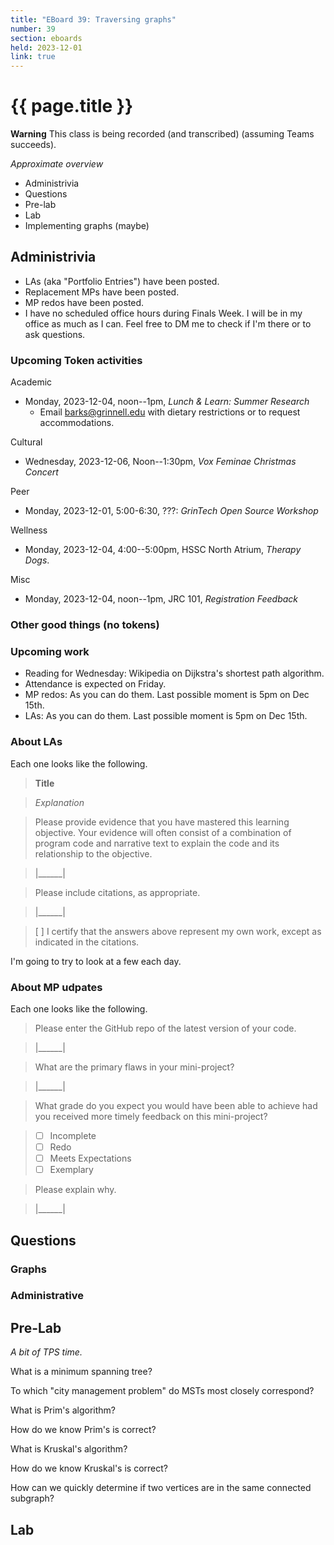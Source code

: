 ```yaml
---
title: "EBoard 39: Traversing graphs"
number: 39
section: eboards
held: 2023-12-01
link: true
---
```

# {{ page.title }}

**Warning** This class is being recorded (and transcribed) (assuming Teams succeeds).

_Approximate overview_

* Administrivia
* Questions
* Pre-lab
* Lab
* Implementing graphs (maybe)

Administrivia
-------------

* LAs (aka "Portfolio Entries") have been posted.
* Replacement MPs have been posted.
* MP redos have been posted. 
* I have no scheduled office hours during Finals Week. I will be in
  my office as much as I can. Feel free to DM me to check if I'm there
  or to ask questions.

### Upcoming Token activities

Academic

* Monday, 2023-12-04, noon--1pm, _Lunch & Learn: Summer Research_
    * Email barks@grinnell.edu with dietary restrictions or to
      request accommodations.

Cultural

* Wednesday, 2023-12-06, Noon--1:30pm, _Vox Feminae Christmas Concert_

Peer

* Monday, 2023-12-01, 5:00-6:30, ???: _GrinTech Open Source Workshop_

Wellness

* Monday, 2023-12-04, 4:00--5:00pm, HSSC North Atrium, _Therapy Dogs_.

Misc

* Monday, 2023-12-04, noon--1pm, JRC 101, _Registration Feedback_

### Other good things (no tokens)

### Upcoming work

* Reading for Wednesday: Wikipedia on Dijkstra's shortest path algorithm.
* Attendance is expected on Friday.
* MP redos: As you can do them.  Last possible moment is 5pm on Dec 15th.
* LAs: As you can do them. Last possible moment is 5pm on Dec 15th.

### About LAs

Each one looks like the following.

> **Title**

> _Explanation_

> Please provide evidence that you have mastered this learning objective.  Your evidence will often consist of a combination of program code and narrative text to explain the code and its relationship to the objective.

> |______|

> Please include citations, as appropriate.

> |______|

> [ ] I certify that the answers above represent my own work, except as indicated in the citations.

I'm going to try to look at a few each day.

### About MP udpates

Each one looks like the following.

> Please enter the GitHub repo of the latest version of your code.

> |______|

> What are the primary flaws in your mini-project?

> |______|

> What grade do you expect you would have been able to achieve had you received more timely feedback on this mini-project?

> * [ ] Incomplete
> * [ ] Redo
> * [ ] Meets Expectations
> * [ ] Exemplary

> Please explain why.

> |______|

Questions
---------

### Graphs

### Administrative

Pre-Lab
-------

_A bit of TPS time._

What is a minimum spanning tree?

To which "city management problem" do MSTs most closely correspond?

What is Prim's algorithm?

How do we know Prim's is correct?

What is Kruskal's algorithm?

How do we know Kruskal's is correct?

How can we quickly determine if two vertices are in the same connected subgraph?

Lab
---

